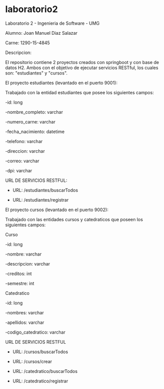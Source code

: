 # laboratorio2

Laboratorio 2 - Ingenieria de Software - UMG

Alumno: Joan Manuel Diaz Salazar

Carne: 1290-15-4845

Descripcion:

El repositorio contiene 2 proyectos creados con springboot y con base de datos H2. Ambos con el objetivo de ejecutar servicios RESTful, los cuales son: "estudiantes" y "cursos".

El proyecto estudiantes (levantado en el puerto 9001): 

Trabajado con la entidad estudiantes que posee los siguientes campos:

-id: long

-nombre_completo: varchar

-numero_carne: varchar

-fecha_nacimiento: datetime

-telefono: varchar

-direccion: varchar

-correo: varchar

-dpi: varchar

URL DE SERVICIOS RESTFUL:

- URL: /estudiantes/buscarTodos

- URL: /estudiantes/registrar


El proyecto cursos (levantado en el puerto 9002):

Trabajado con las entidades cursos y catedraticos que poseen los siguientes campos:

Curso

-id: long

-nombre: varchar

-descripcion: varchar

-creditos: int

-semestre: int

Catedratico

-id: long

-nombres: varchar

-apellidos: varchar

-codigo_catedratico: varchar

URL DE SERVICIOS RESTFUL

- URL: /cursos/buscarTodos

- URL: /cursos/crear

- URL: /catedratico/buscarTodos

- URL: /catedratico/registrar

